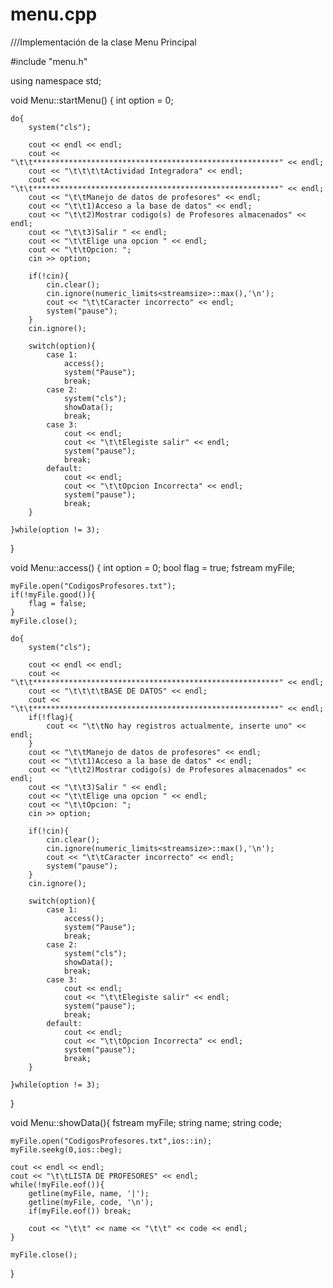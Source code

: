# menu.cpp
///Implementación de la clase Menu Principal

#include "menu.h"

using namespace std;

void Menu::startMenu() {
	int option = 0;

    do{
        system("cls");

        cout << endl << endl;
        cout << "\t\t*******************************************************" << endl;
        cout << "\t\t\t\tActividad Integradora" << endl;
        cout << "\t\t*******************************************************" << endl;
        cout << "\t\tManejo de datos de profesores" << endl;
        cout << "\t\t1)Acceso a la base de datos" << endl;
        cout << "\t\t2)Mostrar codigo(s) de Profesores almacenados" << endl;
        cout << "\t\t3)Salir " << endl;
        cout << "\t\tElige una opcion " << endl;
        cout << "\t\tOpcion: ";
        cin >> option;

        if(!cin){
            cin.clear();
            cin.ignore(numeric_limits<streamsize>::max(),'\n');
            cout << "\t\tCaracter incorrecto" << endl;
            system("pause");
        }
        cin.ignore();

        switch(option){
            case 1:
                access();
                system("Pause");
                break;
            case 2:
                system("cls");
                showData();
                break;
            case 3:
                cout << endl;
                cout << "\t\tElegiste salir" << endl;
                system("pause");
                break;
            default:
                cout << endl;
                cout << "\t\tOpcion Incorrecta" << endl;
                system("pause");
                break;
        }

    }while(option != 3);
}

void Menu::access() {
	int option = 0;
	bool flag = true;
	fstream myFile;

	myFile.open("CodigosProfesores.txt");
	if(!myFile.good()){
        flag = false;
	}
    myFile.close();

    do{
        system("cls");

        cout << endl << endl;
        cout << "\t\t*******************************************************" << endl;
        cout << "\t\t\t\tBASE DE DATOS" << endl;
        cout << "\t\t*******************************************************" << endl;
        if(!flag){
            cout << "\t\tNo hay registros actualmente, inserte uno" << endl;
        }
        cout << "\t\tManejo de datos de profesores" << endl;
        cout << "\t\t1)Acceso a la base de datos" << endl;
        cout << "\t\t2)Mostrar codigo(s) de Profesores almacenados" << endl;
        cout << "\t\t3)Salir " << endl;
        cout << "\t\tElige una opcion " << endl;
        cout << "\t\tOpcion: ";
        cin >> option;

        if(!cin){
            cin.clear();
            cin.ignore(numeric_limits<streamsize>::max(),'\n');
            cout << "\t\tCaracter incorrecto" << endl;
            system("pause");
        }
        cin.ignore();

        switch(option){
            case 1:
                access();
                system("Pause");
                break;
            case 2:
                system("cls");
                showData();
                break;
            case 3:
                cout << endl;
                cout << "\t\tElegiste salir" << endl;
                system("pause");
                break;
            default:
                cout << endl;
                cout << "\t\tOpcion Incorrecta" << endl;
                system("pause");
                break;
        }

    }while(option != 3);

}

void Menu::showData(){
    fstream myFile;
    string name;
    string code;

    myFile.open("CodigosProfesores.txt",ios::in);
    myFile.seekg(0,ios::beg);

    cout << endl << endl;
    cout << "\t\tLISTA DE PROFESORES" << endl;
    while(!myFile.eof()){
        getline(myFile, name, '|');
        getline(myFile, code, '\n');
        if(myFile.eof()) break;

        cout << "\t\t" << name << "\t\t" << code << endl;
    }

    myFile.close();
}
